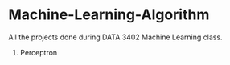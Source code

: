 # Machine-Learning-Algorithm
All the projects done during DATA 3402 Machine Learning class. 
1. Perceptron
